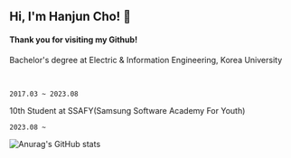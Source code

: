 <h2>Hi, I'm Hanjun Cho! 👋</h2> 

#### Thank you for visiting my Github!
<img align='right'  width="230">

Bachelor's degree at Electric & Information Engineering, Korea University 
  
<br>
  
`2017.03 ~ 2023.08`

10th Student at SSAFY(Samsung Software Academy For Youth) 
<br>

`2023.08 ~`



![Anurag's GitHub stats](https://github-readme-stats.vercel.app/api?username=joranzan&show_icons=true&theme=dark)

<!--
**joranzan/joranzan** is a ✨ _special_ ✨ repository because its `README.md` (this file) appears on your GitHub profile.



Here are some ideas to get you started:

- 🔭 I’m currently working on ...
- 🌱 I’m currently learning ...
- 👯 I’m looking to collaborate on ...
- 🤔 I’m looking for help with ...
- 💬 Ask me about ...
- 📫 How to reach me: ...
- 😄 Pronouns: ...
- ⚡ Fun fact: ...
-->
